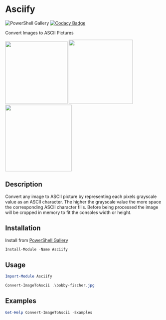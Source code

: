 # Asciify

![PowerShell Gallery](https://img.shields.io/powershellgallery/v/Asciify.svg)
[![Codacy Badge](https://api.codacy.com/project/badge/Grade/cc2d46b1198e4484909af81fe17b3283)](https://www.codacy.com/app/off-world/Asciify?utm_source=github.com&amp;utm_medium=referral&amp;utm_content=off-world/Asciify&amp;utm_campaign=Badge_Grade)

Convert Images to ASCII Pictures

<p float="left">
  <img src="https://i.imgur.com/E0psv5j.jpg" width="200" />
  <img src="https://i.imgur.com/eZXcEb4.png" width="205" />
  <img src="https://i.imgur.com/cnRw6DO.png" width="213" /> 
</p>

## Description

Convert any image to ASCII picture by representing each pixels grayscale value as an ASCII character.
The higher the grayscale value the more space the corresponding ASCII character fills. Before being
processed the image will be cropped in memory to fit the consoles width or height.

## Installation

Install from [PowerShell Gallery](https://www.powershellgallery.com/packages/Asciify/1.0)

```Powershell
Install-Module -Name Asciify
```

## Usage

```Powershell
Import-Module Asciify

Convert-ImageToAscii .\bobby-fischer.jpg
```

## Examples

```Powershell
Get-Help Convert-ImageToAscii -Examples
```
